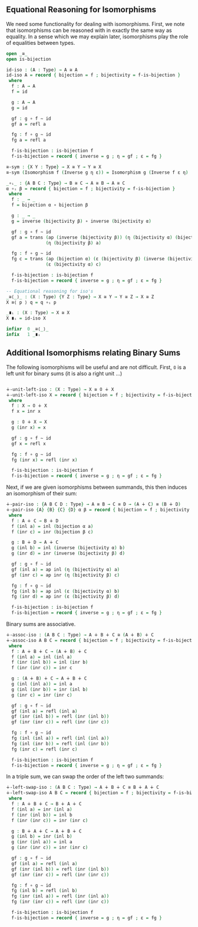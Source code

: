 <!--
```agda
{-# OPTIONS --without-K --safe #-}

module iso-utils where

open import prelude
open import isomorphisms
```
-->

## Equational Reasoning for Isomorphisms

We need some functionality for dealing with isomorphisms.  First, we
note that isomorphisms can be reasoned with in exactly the same way as
equality.  In a sense which we may explain later, isomorphisms play
the role of equalities between types.

```agda
open _≅_
open is-bijection

id-iso : (A : Type) → A ≅ A
id-iso A = record { bijection = f ; bijectivity = f-is-bijection }
 where
  f : A → A
  f = id

  g : A → A
  g = id

  gf : g ∘ f ∼ id
  gf a = refl a

  fg : f ∘ g ∼ id
  fg a = refl a

  f-is-bijection : is-bijection f
  f-is-bijection = record { inverse = g ; η = gf ; ε = fg }

≅-sym : {X Y : Type} → X ≅ Y → Y ≅ X
≅-sym (Isomorphism f (Inverse g η ε)) = Isomorphism g (Inverse f ε η)

_∘ᵢ_ : {A B C : Type} → B ≅ C → A ≅ B → A ≅ C
α ∘ᵢ β = record { bijection = f ; bijectivity = f-is-bijection }
 where
  f : _ → _
  f = bijection α ∘ bijection β

  g : _ → _
  g = inverse (bijectivity β) ∘ inverse (bijectivity α)

  gf : g ∘ f ∼ id
  gf a = trans (ap (inverse (bijectivity β)) (η (bijectivity α) (bijection β a)))
               (η (bijectivity β) a)

  fg : f ∘ g ∼ id
  fg c = trans (ap (bijection α) (ε (bijectivity β) (inverse (bijectivity α) c)))
               (ε (bijectivity α) c)

  f-is-bijection : is-bijection f
  f-is-bijection = record { inverse = g ; η = gf ; ε = fg }

-- Equational reasoning for iso's
_≅⟨_⟩_ : (X : Type) {Y Z : Type} → X ≅ Y → Y ≅ Z → X ≅ Z
X ≅⟨ p ⟩ q = q ∘ᵢ p

_∎ᵢ : (X : Type) → X ≅ X
X ∎ᵢ = id-iso X

infixr  0 _≅⟨_⟩_
infix   1 _∎ᵢ

```

## Additional Isomorphisms relating Binary Sums

The following isomorphisms will be useful and are not difficult.
First, `𝟘` is a left unit for binary sums (it is also a right unit
...)

```agda

∔-unit-left-iso : (X : Type) → X ≅ 𝟘 ∔ X
∔-unit-left-iso X = record { bijection = f ; bijectivity = f-is-bijection }
 where
  f : X → 𝟘 ∔ X
  f x = inr x

  g : 𝟘 ∔ X → X
  g (inr x) = x

  gf : g ∘ f ∼ id
  gf x = refl x

  fg : f ∘ g ∼ id
  fg (inr x) = refl (inr x)

  f-is-bijection : is-bijection f
  f-is-bijection = record { inverse = g ; η = gf ; ε = fg }
```

Next, if we are given isomorphisms between summands, this then induces
an isomorphism of their sum:

```agda
∔-pair-iso : {A B C D : Type} → A ≅ B → C ≅ D → (A ∔ C) ≅ (B ∔ D)
∔-pair-iso {A} {B} {C} {D} α β = record { bijection = f ; bijectivity = f-is-bijection }
 where
  f : A ∔ C → B ∔ D
  f (inl a) = inl (bijection α a)
  f (inr c) = inr (bijection β c)

  g : B ∔ D → A ∔ C
  g (inl b) = inl (inverse (bijectivity α) b)
  g (inr d) = inr (inverse (bijectivity β) d)

  gf : g ∘ f ∼ id
  gf (inl a) = ap inl (η (bijectivity α) a)
  gf (inr c) = ap inr (η (bijectivity β) c)

  fg : f ∘ g ∼ id
  fg (inl b) = ap inl (ε (bijectivity α) b)
  fg (inr d) = ap inr (ε (bijectivity β) d)

  f-is-bijection : is-bijection f
  f-is-bijection = record { inverse = g ; η = gf ; ε = fg }
```

Binary sums are associative.

```agda
∔-assoc-iso : (A B C : Type) → A ∔ B ∔ C ≅ (A ∔ B) ∔ C
∔-assoc-iso A B C = record { bijection = f ; bijectivity = f-is-bijection }
 where
  f : A ∔ B ∔ C → (A ∔ B) ∔ C
  f (inl a) = inl (inl a)
  f (inr (inl b)) = inl (inr b)
  f (inr (inr c)) = inr c

  g : (A ∔ B) ∔ C → A ∔ B ∔ C
  g (inl (inl a)) = inl a
  g (inl (inr b)) = inr (inl b)
  g (inr c) = inr (inr c)

  gf : g ∘ f ∼ id
  gf (inl a) = refl (inl a)
  gf (inr (inl b)) = refl (inr (inl b))
  gf (inr (inr c)) = refl (inr (inr c))

  fg : f ∘ g ∼ id
  fg (inl (inl a)) = refl (inl (inl a))
  fg (inl (inr b)) = refl (inl (inr b))
  fg (inr c) = refl (inr c)

  f-is-bijection : is-bijection f
  f-is-bijection = record { inverse = g ; η = gf ; ε = fg }
```

In a triple sum, we can swap the order of the left two summands:


```agda
∔-left-swap-iso : (A B C : Type) → A ∔ B ∔ C ≅ B ∔ A ∔ C
∔-left-swap-iso A B C = record { bijection = f ; bijectivity = f-is-bijection }
 where
  f : A ∔ B ∔ C → B ∔ A ∔ C
  f (inl a) = inr (inl a)
  f (inr (inl b)) = inl b
  f (inr (inr c)) = inr (inr c)

  g : B ∔ A ∔ C → A ∔ B ∔ C
  g (inl b) = inr (inl b)
  g (inr (inl a)) = inl a
  g (inr (inr c)) = inr (inr c)

  gf : g ∘ f ∼ id
  gf (inl a) = refl (inl a)
  gf (inr (inl b)) = refl (inr (inl b))
  gf (inr (inr c)) = refl (inr (inr c))

  fg : f ∘ g ∼ id
  fg (inl b) = refl (inl b)
  fg (inr (inl a)) = refl (inr (inl a))
  fg (inr (inr c)) = refl (inr (inr c))

  f-is-bijection : is-bijection f
  f-is-bijection = record { inverse = g ; η = gf ; ε = fg }

```
